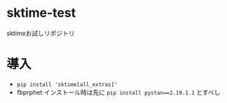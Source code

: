 # sktime-test
sktimeお試しリポジトリ

# 導入
- `pip install 'sktime[all_extras]'`
- fbprphet インストール時は先に `pip install pystan==2.19.1.1` とすべし
